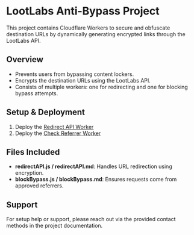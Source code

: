 # LootLabs Anti-Bypass Project

This project contains Cloudflare Workers to secure and obfuscate destination URLs by dynamically generating encrypted links through the LootLabs API.

## Overview
- Prevents users from bypassing content lockers.
- Encrypts the destination URLs using the LootLabs API.
- Consists of multiple workers: one for redirecting and one for blocking bypass attempts.

## Setup & Deployment
1. Deploy the [Redirect API Worker](https://github.com/kbdevs/lootlabs-antibypass/blob/main/redirectAPI.md)
2. Deploy the [Check Referrer Worker](https://github.com/kbdevs/lootlabs-antibypass/blob/main/blockBypass.md)

## Files Included
- **redirectAPI.js / redirectAPI.md**: Handles URL redirection using encryption.
- **blockBypass.js / blockBypass.md**: Ensures requests come from approved referrers.

## Support
For setup help or support, please reach out via the provided contact methods in the project documentation.
